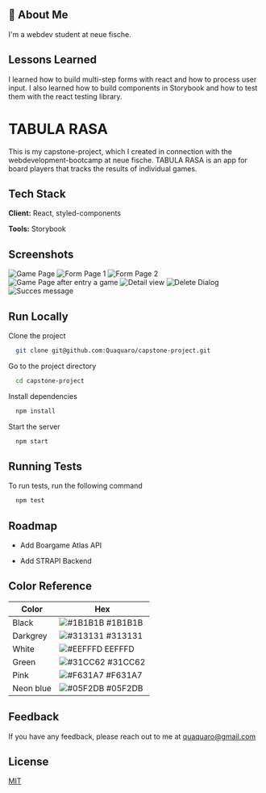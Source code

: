 
## 🚀 About Me
I'm a webdev student at neue fische.


## Lessons Learned

I learned how to build multi-step forms with react and how to process user input. I also learned how to build components in Storybook and how to test them with the react testing library.


# TABULA RASA

This is my capstone-project, which I created in connection with the webdevelopment-bootcamp at neue fische.
TABULA RASA is an app for board players that tracks the results of individual games.  

## Tech Stack

**Client:** React, styled-components

**Tools:** Storybook


## Screenshots

![Game Page](https://user-images.githubusercontent.com/67676597/158783020-8c0247f8-1f12-475f-8a0d-7781e22fbdcf.jpg)
![Form Page 1](https://user-images.githubusercontent.com/67676597/158783028-d4500c97-dbc1-4382-9226-adac566ab4b1.jpg)
![Form Page 2](https://user-images.githubusercontent.com/67676597/158783031-89b1837a-10fe-4feb-8ab3-76627b585a09.jpg)
![Game Page after entry a game](https://user-images.githubusercontent.com/67676597/158783033-4f629666-b4e5-4a08-9b62-5604eb453963.jpg)
![Detail view](https://user-images.githubusercontent.com/67676597/158783035-9b8a0246-805b-4a2c-add1-dd100ce9b0f8.jpg)
![Delete Dialog](https://user-images.githubusercontent.com/67676597/158783039-70809614-3028-491a-8171-1669c354b24d.jpg)
![Succes message](https://user-images.githubusercontent.com/67676597/158783040-3c2a9fca-d7a5-4c5d-a219-42d376c56ed1.jpg)


## Run Locally

Clone the project

```bash
  git clone git@github.com:Quaquaro/capstone-project.git
```

Go to the project directory

```bash
  cd capstone-project
```

Install dependencies

```bash
  npm install
```

Start the server

```bash
  npm start
```

## Running Tests

To run tests, run the following command

```bash
  npm test
```


## Roadmap

- Add Boargame Atlas API

- Add STRAPI Backend

## Color Reference

| Color             | Hex                                                                |
| ----------------- | ------------------------------------------------------------------ |
| Black | ![#1B1B1B](https://via.placeholder.com/10/1b1b1b?text=+) #1B1B1B |
| Darkgrey | ![#313131](https://via.placeholder.com/10/313131?text=+) #313131 |
| White | ![#EEFFFD](https://via.placeholder.com/10/eefffd?text=+) EEFFFD |
| Green | ![#31CC62](https://via.placeholder.com/10/31CC62?text=+) #31CC62 |
| Pink | ![#F631A7](https://via.placeholder.com/10/F631A7?text=+) #F631A7 |
| Neon blue | ![#05F2DB](https://via.placeholder.com/10/05F2DB?text=+) #05F2DB |


## Feedback

If you have any feedback, please reach out to me at quaquaro@gmail.com


## License

[MIT](https://choosealicense.com/licenses/mit/)



